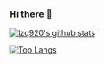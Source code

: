 ### Hi there 👋

[![lzq920's github stats](https://github-readme-stats.vercel.app/api?username=lzq920&show_icons=true&theme=radical)](https://github.com/lzq920)

[![Top Langs](https://github-readme-stats.vercel.app/api/top-langs/?username=lzq920)](https://github.com/lzq920)
